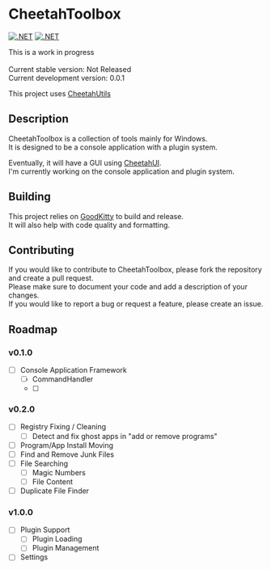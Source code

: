 # CheetahToolbox

[![.NET](https://github.com/CraigCraig/CheetahToolbox/actions/workflows/release.yml/badge.svg)](https://github.com/CraigCraig/WinToolbox/actions/workflows/release.yml)
[![.NET](https://github.com/CraigCraig/CheetahToolbox/actions/workflows/nightly.yml/badge.svg)](https://github.com/CraigCraig/WinToolbox/actions/workflows/nightly.yml) <br>

This is a work in progress<br><br>
Current stable version: Not Released<br>
Current development version: 0.0.1

This project uses [CheetahUtils](http://github.com/CraigCraig/CheetahUtils)<br>

## Description
CheetahToolbox is a collection of tools mainly for Windows.<br>
It is designed to be a console application with a plugin system.<br>

Eventually, it will have a GUI using [CheetahUI](http://github.com/CraigCraig/CheetahUI).<br>
I'm currently working on the console application and plugin system.<br>

## Building
This project relies on <a href="https://github.com/GoodKittyBot">GoodKitty</a> to build and release.<br>
It will also help with code quality and formatting.<br>

## Contributing
If you would like to contribute to CheetahToolbox, please fork the repository and create a pull request.<br>
Please make sure to document your code and add a description of your changes.<br>
If you would like to report a bug or request a feature, please create an issue.<br>

## Roadmap
### v0.1.0
- [ ] Console Application Framework
    - [ ] CommandHandler
    - [ ] 
### v0.2.0
- [ ] Registry Fixing / Cleaning
    - [ ] Detect and fix ghost apps in "add or remove programs"
- [ ] Program/App Install Moving
- [ ] Find and Remove Junk Files
- [ ] File Searching
    - [ ] Magic Numbers
    - [ ] File Content
- [ ] Duplicate File Finder
### v1.0.0
- [ ] Plugin Support
    - [ ] Plugin Loading
    - [ ] Plugin Management
- [ ] Settings